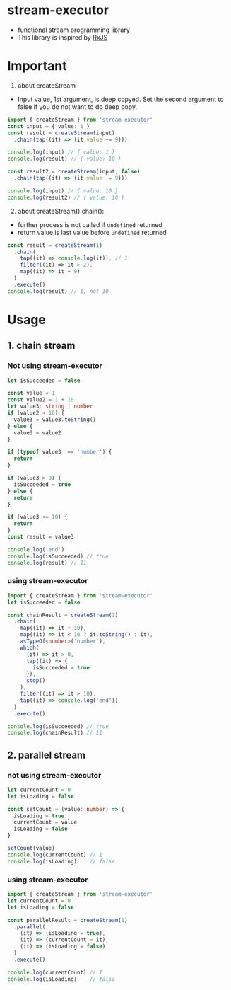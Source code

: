 # stream-executor
- functional stream programming library
- This library is inspired by [RxJS](https://github.com/ReactiveX/rxjs)

# Important
1. about createStream
  - Input value, 1st argument, is deep copyed. Set the second argument to false if you do not want to do deep copy.
  ```ts
  import { createStream } from 'stream-executor'
  const input = { value: 1 }
  const result = createStream(input)
    .chain(tap((it) => (it.value += 9)))

  console.log(input) // { value: 1 }
  console.log(result) // { value: 10 }

  const result2 = createStream(input, false)
    .chain(tap((it) => (it.value += 9)))

  console.log(input) // { value: 10 }
  console.log(result2) // { value: 10 }
  ```
2. about createStream().chain():
  - further process is not called if `undefined` returned
  - return value is last value before `undefined` returned
  ```ts
  const result = createStream(1)
    .chain(
      tap((it) => console.log(it)), // 1
      filter((it) => it > 2),
      map((it) => it + 9)
    )
    .execute()
  console.log(result) // 1, not 10
  ``` 

# Usage

## 1. chain stream

### Not using stream-executor 
```ts
let isSucceeded = false

const value = 1
const value2 = 1 + 10
let value3: string | number
if (value2 < 10) {
  value3 = value3.toString()
} else {
  value3 = value2
}

if (typeof value3 !== 'number') {
  return
}

if (value3 > 0) {
  isSucceeded = true
} else {
  return
}

if (value3 <= 10) {
  return
}
const result = value3

console.log('end')
console.log(isSucceeded) // true
console.log(result) // 11
```

###  using stream-executor 
```ts
import { createStream } from 'stream-executor'
let isSucceeded = false

const chainResult = createStream(1)
  .chain(
    map((it) => it + 10),
    map((it) => it < 10 ? it.toString() : it),
    asTypeOf<number>('number'),
    which(
      (it) => it > 0,
      tap((it) => {
        isSucceeded = true
      }),
      stop()
    ),
    filter((it) => it > 10),
    tap((it) => console.log('end'))
  )
  .execute()

console.log(isSucceeded) // true
console.log(chainResult) // 11
```

## 2. parallel stream

### not using stream-executor 
```ts
let currentCount = 0
let isLoading = false

const setCount = (value: number) => {
  isLoading = true
  currentCount = value
  isLoading = false
}

setCount(value)
console.log(currentCount) // 1
console.log(isLoading)    // false
```

###  using stream-executor 
```ts
import { createStream } from 'stream-executor'
let currentCount = 0
let isLoading = false

const parallelResult = createStream(1)
  .parallel(
    (it) => (isLoading = true),
    (it) => (currentCount = it),
    (it) => (isLoading = false)
  )
  .execute()

console.log(currentCount) // 1
console.log(isLoading)    // false
```
